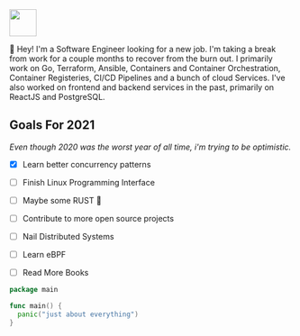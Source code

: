 <img src="https://camo.githubusercontent.com/c70f18274a81ee98dca1c116b68d5a35847b2e65/687474703a2f2f7374617469632e76656c76657463616368652e6f72672f70616765732f323031382f30362f31332f70617274792d676f706865722f64616e63696e672d676f706865722e676966" width="48px">

:wave: Hey! I'm a Software Engineer looking for a new job. I'm taking a break from work for a couple months to recover from the burn out. I primarily work on Go, Terraform, Ansible, Containers and Container Orchestration, Container Registeries, CI/CD Pipelines and a bunch of cloud Services. I've also worked on frontend and backend services in the past, primarily on ReactJS and PostgreSQL.

## Goals For 2021
*Even though 2020 was the worst year of all time, i'm trying to be optimistic.*

- [x] Learn better concurrency patterns
- [ ] Finish Linux Programming Interface
- [ ] Maybe some RUST 🦀
- [ ] Contribute to more open source projects
- [ ] Nail Distributed Systems
- [ ] Learn eBPF
- [ ] Read More Books


```go
package main

func main() {
  panic("just about everything")
}
```
